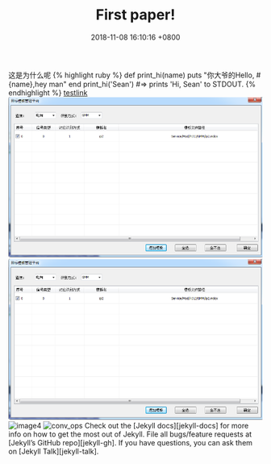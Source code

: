 ﻿---
layout: post
title:  "First paper!"
date:   2018-11-08 16:10:16 +0800
categories: paper
---
这是为什么呢
{% highlight ruby %}
def print_hi(name)
  puts "你大爷的Hello, #{name},hey man"
end
print_hi('Sean')
#=> prints 'Hi, Sean' to STDOUT.
{% endhighlight %}
[testlink](http://baidu.com)
![image2](/assets/images/testpic.PNG)
![image3](https://github.com/GangsongDing/GangsongDing.github.io/blob/master/assets/images/testpic.PNG)
![image4](https://github.com/GangsongDing/GangsongDing.github.io/blob/master/assets/images/test.gif)
![conv_ops](/assets/images/test.gif)
Check out the [Jekyll docs][jekyll-docs] for more info on how to get the most out of Jekyll. File all bugs/feature requests at [Jekyll’s GitHub repo][jekyll-gh]. If you have questions, you can ask them on [Jekyll Talk][jekyll-talk].


